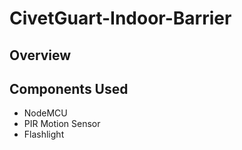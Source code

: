 # CivetGuart-Indoor-Barrier

## Overview

## Components Used

- NodeMCU
- PIR Motion Sensor
- Flashlight
  
<br />
